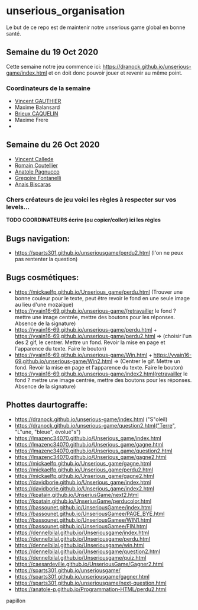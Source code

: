 # unserious_organisation

Le but de ce repo est de maintenir notre unserious game global en bonne santé.

## Semaine du 19 Oct 2020
Cette semaine notre jeu commence ici: https://dranock.github.io/unserious-game/index.html et on doit donc pouvoir jouer et revenir au même point.

### Coordinateurs de la semaine

* [Vincent GAUTHIER](https://github.com/VinekNet)
* Maxime Balansard
* [Brieux CAQUELIN](https://github.com/Brieux)
* Maxime Frere
* 

## Semaine du 26 Oct 2020

* [Vincent Callede](https://github.com/Kpatain)
* [Romain Coutellier](https://github.com/RedDarkS)
* [Anatole Pagnucco](https://github.com/anatole-P)
* [Gregoire Fontanelli](https://github.com/Bassounet)
* [Anais Biscaras](https://github.com/Loulaty)

### Chers créateurs de jeu voici les règles à respecter sur vos levels...

**TODO COORDINATEURS écrire (ou copier/coller) ici les règles**

## Bugs navigation:
- https://sparts301.github.io/unseriousgame/perdu2.html (l'on ne peux pas rententer la question)

## Bugs cosmétiques:
- https://mickaelfp.github.io/Unserious_game/perdu.html (Trouver une bonne couleur pour le texte, peut être revoir le fond en une seule image au lieu d'une mozaïque)
- https://yvain16-69.github.io/unserious-game/(retravailler le fond ? mettre une image centrée, mettre des boutons pour les réponses. Absence de la signature)
- https://yvain16-69.github.io/unserious-game/perdu.html
  +
  https://yvain16-69.github.io/unserious-game/perdu2.html
  => (choisir l'un des 2 gif, le centrer. Mettre un fond. Revoir la mise en page et l'apparence du texte. Faire le bouton)
- https://yvain16-69.github.io/unserious-game/Win.html
  +
  https://yvain16-69.github.io/unserious-game/Win2.html
  => (Centrer le gif. Mettre un fond. Revoir la mise en page et l'apparence du texte. Faire le bouton)
- https://yvain16-69.github.io/unserious-game/index2.html(retravailler le fond ? mettre une image centrée, mettre des boutons pour les réponses. Absence de la signature)

## Phottes daurtograffe:
- https://dranock.github.io/unserious-game/index.html ("S"oleil)
- https://dranock.github.io/unserious-game/question2.html("Terre", "L"une, "bleue", évolué"s")
- https://lmazenc34070.github.io/Unserious_game/index.html
- https://lmazenc34070.github.io/Unserious_game/gagne.html
- https://lmazenc34070.github.io/Unserious_game/question2.html
- https://lmazenc34070.github.io/Unserious_game/gagne2.html
- https://mickaelfp.github.io/Unserious_game/gagne.html
- https://mickaelfp.github.io/Unserious_game/perdu2.html
- https://mickaelfp.github.io/Unserious_game/gagne2.html
- https://davidborie.github.io/Unserious_game/index.html
- https://davidborie.github.io/Unserious_game/index2.html
- https://kpatain.github.io/UnseriusGame/next2.html
- https://kpatain.github.io/UnseriusGame/perducolor.html
- https://bassounet.github.io/UnseriousGamee/index.html
- https://bassounet.github.io/UnseriousGamee/PAGE_BYE.html
- https://bassounet.github.io/UnseriousGamee/WIN1.html
- https://bassounet.github.io/UnseriousGamee/FIN.html
- https://dennelbilal.github.io/Unseriousgame/index.html
- https://dennelbilal.github.io/Unseriousgame/perdu.html
- https://dennelbilal.github.io/Unseriousgame/win.html
- https://dennelbilal.github.io/Unseriousgame/question2.html
- https://dennelbilal.github.io/Unseriousgame/quiz.html
- https://caesardeville.github.io/UnseriousGame/Gagner2.html
- https://sparts301.github.io/unseriousgame/
- https://sparts301.github.io/unseriousgame/gagner.html
- https://sparts301.github.io/unseriousgame/next-question.html
- https://anatole-p.github.io/Programmation-HTML/perdu2.html

papillon
